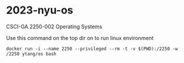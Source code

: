 # 2023-nyu-os
CSCI-GA.2250-002 Operating Systems

Use this command on the top dir on to run linux environment
```
docker run -i --name 2250 --privileged --rm -t -v $(PWD):/2250 -w /2250 ytang/os bash
```